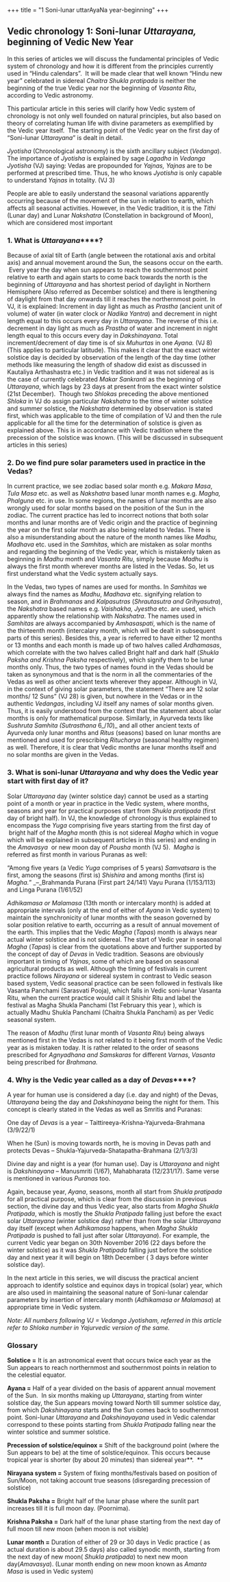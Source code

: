 +++
title = "1 Soni-lunar uttarAyaNa year-beginning"
+++


## **Vedic chronology 1:** **Soni-lunar** **_Uttarayana,_** **beginning of Vedic New Year**

In this series of articles we will discuss the fundamental principles of Vedic system of chronology and how it is different from the principles currently used in “Hindu calendars”.  It will be made clear that well known “Hindu new year” celebrated in sidereal _Chaitra Shukla_ _pratipada_ is neither the beginning of the true Vedic year nor the beginning of _Vasanta Ritu_, according to Vedic astronomy.

This particular article in this series will clarify how Vedic system of chronology is not only well founded on natural principles, but also based on theory of correlating human life with divine parameters as exemplified by the Vedic year itself.  The starting point of the Vedic year on the first day of “Soni-lunar _Uttarayana_” is dealt in detail.

_Jyotisha_ (Chronological astronomy) is the sixth ancillary subject (_Vedanga_). The importance of _Jyotisha_ is explained by sage _Lagadha_ in _Vedanga Jyotisha_ (VJ) saying: Vedas are propounded for _Yajnas,_ _Yajnas_ are to be performed at prescribed time. Thus, he who knows _Jyotisha_ is only capable to understand _Yajnas_ in totality. (VJ 3)

People are able to easily understand the seasonal variations apparently occurring because of the movement of the sun in relation to earth, which affects all seasonal activities. However, in the Vedic tradition, it is the _Tithi_ (Lunar day) and Lunar _Nakshatra_ (Constellation in background of Moon), which are considered most important

### **1\. What is** **_Uttarayana_****?**

Because of axial tilt of Earth (angle between the rotational axis and orbital axis) and annual movement around the Sun, the seasons occur on the earth.  Every year the day when sun appears to reach the southernmost point relative to earth and again starts to come back towards the north is the beginning of _Uttarayana_ and has shortest period of daylight in Northern Hemisphere (Also referred as December solstice) and there is lengthening of daylight from that day onwards till it reaches the northernmost point. In VJ, it is explained: Increment in day light as much as _Prastha_ (ancient unit of volume) of water (in water clock or _Nadika Yantra_) and decrement in night length equal to this occurs every day in _Uttarayana_. The reverse of this i.e. decrement in day light as much as _Prastha_ of water and increment in night length equal to this occurs every day in _Dakshinayana_. Total increment/decrement of day time is of six _Muhurtas_ in one _Ayana._ (VJ 8) (This applies to particular latitude). This makes it clear that the exact winter solstice day is decided by observation of the length of the day time (other methods like measuring the length of shadow did exist as discussed in Kautaliya Arthashastra etc.) in Vedic tradition and it was not sidereal as is the case of currently celebrated _Makar Sankranti_ as the beginning of _Uttarayana_, which lags by 23 days at present from the exact winter solstice (21st December).  Though two _Shlokas_ preceding the above mentioned _Shloka_ in VJ do assign particular _Nakshatra_ to the time of winter solstice and summer solstice, the _Nakshatra_ determined by observation is stated first, which was applicable to the time of compilation of VJ and then the rule applicable for all the time for the determination of solstice is given as explained above. This is in accordance with Vedic tradition where the precession of the solstice was known. (This will be discussed in subsequent articles in this series)

### **2\. Do we find pure solar parameters used in practice in the Vedas?**

In current practice, we see zodiac based solar month e.g. _Makara Masa_, _Tula Masa_ etc. as well as _Nakshatra_ based lunar month names e.g. _Magha, Phalguna_ etc. in use. In some regions, the names of lunar months are also wrongly used for solar months based on the position of the Sun in the zodiac. The current practice has led to incorrect notions that both solar months and lunar months are of Vedic origin and the practice of beginning the year on the first solar month as also being related to Vedas. There is also a misunderstanding about the nature of the month names like _Madhu, Madhava_ etc. used in the _Samhitas_, which are mistaken as solar months and regarding the beginning of the Vedic year, which is mistakenly taken as beginning in _Madhu_ month and _Vasanta Ritu_, simply because _Madhu_ is always the first month wherever months are listed in the Vedas. So, let us first understand what the Vedic system actually says.

In the Vedas, two types of names are used for months. In _Samhitas_ we always find the names as _Madhu_, _Madhava_ etc. signifying relation to season, and in _Brahmanas_ and _Kalpasutras_ (_Shrautasutra and Grihyasutra_), the _Nakshatra_ based names e.g. _Vaishakha, Jyestha_ etc. are used, which apparently show the relationship with _Nakshatra_. The names used in _Samhitas_ are always accompanied by _Amhasaspati_, which is the name of the thirteenth month (intercalary month, which will be dealt in subsequent parts of this series). Besides this, a year is referred to have either 12 months or 13 months and each month is made up of two halves called _Ardhamasas_, which correlate with the two halves called Bright half and dark half (_Shukla Paksha and Krishna Paksha_ respectively), which signify them to be lunar months only. Thus, the two types of names found in the Vedas should be taken as synonymous and that is the norm in all the commentaries of the Vedas as well as other ancient texts wherever they appear. Although in VJ, in the context of giving solar parameters, the statement “There are 12 solar months/ 12 Suns” (VJ 28) is given, but nowhere in the Vedas or in the authentic _Vedangas_, including VJ itself any names of solar months given. Thus, it is easily understood from the context that the statement about solar months is only for mathematical purpose. Similarly, in Ayurveda texts like _Sushruta Samhita (Sutrasthana_ 6_/_10_)_ and all other ancient texts of Ayurveda only lunar months and _Ritus_ (seasons) based on lunar months are mentioned and used for prescribing _Ritucharya_ (seasonal healthy regimen) as well. Therefore, it is clear that Vedic months are lunar months itself and no solar months are given in the Vedas.

### **3\. What is soni-lunar** **_Uttarayana_** **and why does the Vedic year start with first day of it?**

Solar _Uttarayana_ day (winter solstice day) cannot be used as a starting point of a month or year in practice in the Vedic system, where months, seasons and year for practical purposes start from _Shukla pratipada_ (first day of bright half). In VJ, the knowledge of chronology is thus explained to encompass the _Yuga_ comprising five years starting from the first day of  bright half of the _Magha_ month (this is not sidereal _Magha_ which in vogue which will be explained in subsequent articles in this series) and ending in the _Amavasya_  or new moon day of _Pousha_ month (VJ 5).  _Magha_ is referred as first month in various Puranas as well:

“Among five years (a Vedic _Yuga_ comprises of 5 years) _Samvatsara_ is the first, among the seasons (first is) _Shishira_ and among months (first is) _Magha._” _–_Brahmanda Purana (First part 24/141) Vayu Purana (1/153/113) and Linga Purana (1/61/52)

_Adhikamasa or Malamasa_ (13th month or intercalary month) is added at appropriate intervals (only at the end of either of _Ayana_ in Vedic system) to maintain the synchronicity of lunar months with the season governed by solar position relative to earth, occurring as a result of annual movement of the earth. This implies that the Vedic _Magha_ (_Tapas_) month is always near actual winter solstice and is not sidereal. The start of Vedic year in seasonal _Magha_ (_Tapas_) is clear from the quotations above and further supported by the concept of day of _Devas_ in Vedic tradition. Seasons are obviously important in timing of _Yajnas_, some of which are based on seasonal agricultural products as well. Although the timing of festivals in current practice follows _Nirayana_ or sidereal system in contrast to Vedic season based system, Vedic seasonal practice can be seen followed in festivals like Vasanta Panchami (Sarasvati Pooja), which falls in Vedic soni-lunar Vasanta Ritu, when the current practice would call it Shishir Ritu and label the festival as Magha Shukla Panchami (1st February this year ), which is actually Madhu Shukla Panchami (Chaitra Shukla Panchami) as per Vedic seasonal system.

The reason of _Madhu_ (first lunar month of _Vasanta Ritu_) being always mentioned first in the Vedas is not related to it being first month of the Vedic year as is mistaken today. It is rather related to the order of seasons prescribed for _Agnyadhana and Samskaras_ for different _Varnas_, _Vasanta_ being prescribed for _Brahmana._

### **4\. Why is the Vedic year called as a day of** **_Devas_****?**

A year for human use is considered a day (i.e. day and night) of the Devas, _Uttarayana_ being the day and _Dakshinayana_ being the night for them. This concept is clearly stated in the Vedas as well as Smritis and Puranas:

One day of _Devas_ is a year – Taittireeya-Krishna-Yajurveda-Brahmana (3/9/22/1)

When he (Sun) is moving towards north, he is moving in Devas path and protects Devas – Shukla-Yajurveda-Shatapatha-Brahmana (2/1/3/3)

Divine day and night is a year (for human use). Day is _Uttarayana_ and night is _Dakshinayana –_ Manusmriti (1/67), Mahabharata (12/231/17). Same verse is mentioned in various _Puranas_ too.

Again, because year, _Ayana_, seasons, month all start from _Shukla pratipada_ for all practical purpose, which is clear from the discussion in previous section, the divine day and thus Vedic year, also starts from _Magha_ _Shukla_ _Pratipada_, which is mostly the _Shukla Pratipada_ falling just before the exact solar _Uttarayana_ (winter solstice day) rather than from the solar _Uttarayana_ day itself (except when _Adhikamasa_ happens, when _Magha_ _Shukla_ _Pratipada_ is pushed to fall just after solar _Uttarayana_). For example, the current Vedic year began on 30th November 2016 (22 days before the winter solstice) as it was _Shukla Pratipada_ falling just before the solstice day and next year it will begin on 18th December ( 3 days before winter solstice day).

In the next article in this series, we will discuss the practical ancient approach to identify solstice and equinox days in tropical (solar) year, which are also used in maintaining the seasonal nature of Soni-lunar calendar parameters by insertion of intercalary month (_Adhikamasa or Malamasa_) at appropriate time in Vedic system.

_Note:_ _All numbers following VJ = Vedanga Jyotisham, referred in this article refer to Shloka number in Yajurvedic version of the same._

### **Glossary**

**Solstice =** It is an astronomical event that occurs twice each year as the Sun appears to reach northernmost and southernmost points in relation to the celestial equator.

**Ayana =** Half of a year divided on the basis of apparent annual movement of the Sun.  In six months making up _Uttarayana_, starting from winter solstice day, the Sun appears moving toward North till summer solstice day, from which _Dakshinayana_ starts and the Sun comes back to southernmost point. Soni-lunar _Uttarayana_ and _Dakshinayayana_ used in Vedic calendar correspond to these points starting from _Shukla Pratipada_ falling near the winter solstice and summer solstice.

**Precession of solstice/equinox =** Shift of the background point (where the Sun appears to be) at the time of solstice/equinox. This occurs because tropical year is shorter (by about 20 minutes) than sidereal year**.  **

**Nirayana system =** System of fixing months/festivals based on position of Sun/Moon, not taking account true seasons (disregarding precession of solstice)

**Shukla Paksha =** Bright half of the lunar phase where the sunlit part increases till it is full moon day. (Poornima).

**Krishna Paksha =** Dark half of the lunar phase starting from the next day of full moon till new moon (when moon is not visible)

**Lunar month =** Duration of either of 29 or 30 days in Vedic practice ( as actual duration is about 29.5 days) also called synodic month, starting from the next day of new moon( _Shukla pratipada_) to next new moon day(_Amavasya_). (Lunar month ending on new moon known as _Amanta Masa_ is used in Vedic system)